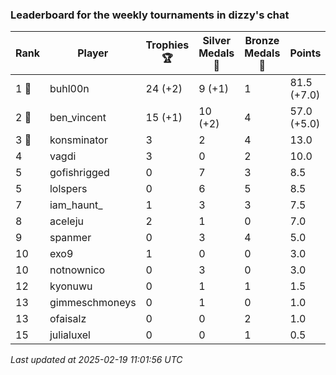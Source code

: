 ### Leaderboard for the weekly tournaments in dizzy's chat
| Rank | Player | Trophies 🏆 | Silver Medals 🥈 | Bronze Medals 🥉 | Points |
|------|--------|-------------|------------------|------------------|--------|
| 1 🥇 | buhl00n | 24 (+2) | 9 (+1) | 1 | 81.5 (+7.0) |
| 2 🥈 | ben_vincent | 15 (+1) | 10 (+2) | 4 | 57.0 (+5.0) |
| 3 🥉 | konsminator | 3 | 2 | 4 | 13.0 |
| 4 | vagdi | 3 | 0 | 2 | 10.0 |
| 5 | gofishrigged | 0 | 7 | 3 | 8.5 |
| 5 | lolspers | 0 | 6 | 5 | 8.5 |
| 7 | iam_haunt_ | 1 | 3 | 3 | 7.5 |
| 8 | aceleju | 2 | 1 | 0 | 7.0 |
| 9 | spanmer | 0 | 3 | 4 | 5.0 |
| 10 | exo9 | 1 | 0 | 0 | 3.0 |
| 10 | notnownico | 0 | 3 | 0 | 3.0 |
| 12 | kyonuwu | 0 | 1 | 1 | 1.5 |
| 13 | gimmeschmoneys | 0 | 1 | 0 | 1.0 |
| 13 | ofaisalz | 0 | 0 | 2 | 1.0 |
| 15 | julialuxel | 0 | 0 | 1 | 0.5 |

_Last updated at 2025-02-19 11:01:56 UTC_